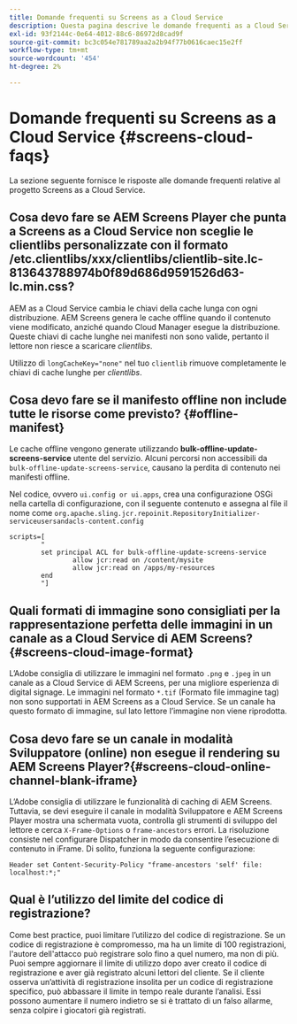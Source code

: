 ```yaml
---
title: Domande frequenti su Screens as a Cloud Service
description: Questa pagina descrive le domande frequenti as a Cloud Service in Screens.
exl-id: 93f2144c-0e64-4012-88c6-86972d8cad9f
source-git-commit: bc3c054e781789aa2a2b94f77b0616caec15e2ff
workflow-type: tm+mt
source-wordcount: '454'
ht-degree: 2%

---
```


# Domande frequenti su Screens as a Cloud Service {#screens-cloud-faqs}

La sezione seguente fornisce le risposte alle domande frequenti relative al progetto Screens as a Cloud Service.

## Cosa devo fare se AEM Screens Player che punta a Screens as a Cloud Service non sceglie le clientlibs personalizzate con il formato /etc.clientlibs/xxx/clientlibs/clientlib-site.lc-813643788974b0f89d686d9591526d63-lc.min.css?

AEM as a Cloud Service cambia le chiavi della cache lunga con ogni distribuzione. AEM Screens genera le cache offline quando il contenuto viene modificato, anziché quando Cloud Manager esegue la distribuzione. Queste chiavi di cache lunghe nei manifesti non sono valide, pertanto il lettore non riesce a scaricare *clientlibs*.

Utilizzo di `longCacheKey="none"` nel tuo `clientlib` rimuove completamente le chiavi di cache lunghe per *clientlibs*.


## Cosa devo fare se il manifesto offline non include tutte le risorse come previsto? {#offline-manifest}

Le cache offline vengono generate utilizzando **bulk-offline-update-screens-service** utente del servizio. Alcuni percorsi non accessibili da `bulk-offline-update-screens-service`, causano la perdita di contenuto nei manifesti offline.

Nel codice, ovvero `ui.config or ui.apps`, crea una configurazione OSGi nella cartella di configurazione, con il seguente contenuto e assegna al file il nome come `org.apache.sling.jcr.repoinit.RepositoryInitializer-serviceusersandacls-content.config`

```
scripts=[
        "
        set principal ACL for bulk-offline-update-screens-service
                allow jcr:read on /content/mysite
                allow jcr:read on /apps/my-resources
        end
        "] 
```

## Quali formati di immagine sono consigliati per la rappresentazione perfetta delle immagini in un canale as a Cloud Service di AEM Screens?{#screens-cloud-image-format}

L’Adobe consiglia di utilizzare le immagini nel formato `.png` e `.jpeg` in un canale as a Cloud Service di AEM Screens, per una migliore esperienza di digital signage.
Le immagini nel formato `*.tif` (Formato file immagine tag) non sono supportati in AEM Screens as a Cloud Service. Se un canale ha questo formato di immagine, sul lato lettore l’immagine non viene riprodotta.

## Cosa devo fare se un canale in modalità Sviluppatore (online) non esegue il rendering su AEM Screens Player?{#screens-cloud-online-channel-blank-iframe}

L’Adobe consiglia di utilizzare le funzionalità di caching di AEM Screens. Tuttavia, se devi eseguire il canale in modalità Sviluppatore e AEM Screens Player mostra una schermata vuota, controlla gli strumenti di sviluppo del lettore e cerca `X-Frame-Options` o `frame-ancestors` errori. La risoluzione consiste nel configurare Dispatcher in modo da consentire l’esecuzione di contenuto in iFrame. Di solito, funziona la seguente configurazione:

```
Header set Content-Security-Policy "frame-ancestors 'self' file: localhost:*;"
```

## Qual è l’utilizzo del limite del codice di registrazione?

Come best practice, puoi limitare l’utilizzo del codice di registrazione. Se un codice di registrazione è compromesso, ma ha un limite di 100 registrazioni, l&#39;autore dell&#39;attacco può registrare solo fino a quel numero, ma non di più. Puoi sempre aggiornare il limite di utilizzo dopo aver creato il codice di registrazione e aver già registrato alcuni lettori del cliente. Se il cliente osserva un’attività di registrazione insolita per un codice di registrazione specifico, può abbassare il limite in tempo reale durante l’analisi. Essi possono aumentare il numero indietro se si è trattato di un falso allarme, senza colpire i giocatori già registrati.
